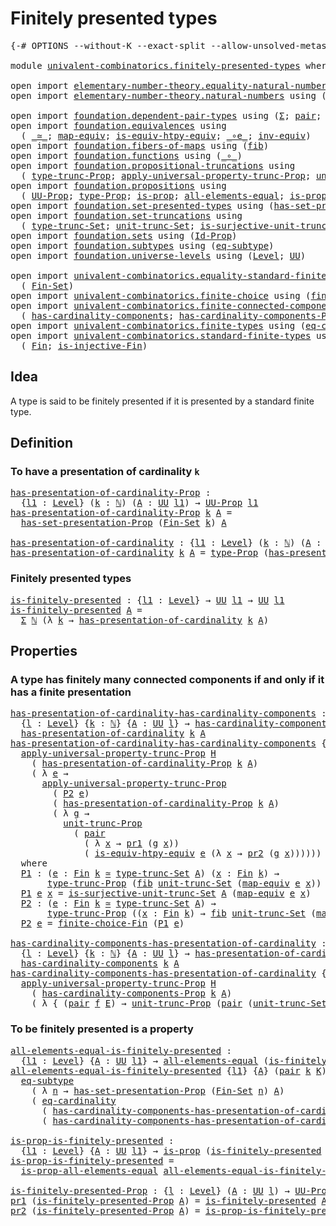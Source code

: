 # Finitely presented types

<pre class="Agda"><a id="37" class="Symbol">{-#</a> <a id="41" class="Keyword">OPTIONS</a> <a id="49" class="Pragma">--without-K</a> <a id="61" class="Pragma">--exact-split</a> <a id="75" class="Pragma">--allow-unsolved-metas</a> <a id="98" class="Symbol">#-}</a>

<a id="103" class="Keyword">module</a> <a id="110" href="univalent-combinatorics.finitely-presented-types.html" class="Module">univalent-combinatorics.finitely-presented-types</a> <a id="159" class="Keyword">where</a>

<a id="166" class="Keyword">open</a> <a id="171" class="Keyword">import</a> <a id="178" href="elementary-number-theory.equality-natural-numbers.html" class="Module">elementary-number-theory.equality-natural-numbers</a> <a id="228" class="Keyword">using</a> <a id="234" class="Symbol">(</a><a id="235" href="elementary-number-theory.equality-natural-numbers.html#2296" class="Function">ℕ-Set</a><a id="240" class="Symbol">)</a>
<a id="242" class="Keyword">open</a> <a id="247" class="Keyword">import</a> <a id="254" href="elementary-number-theory.natural-numbers.html" class="Module">elementary-number-theory.natural-numbers</a> <a id="295" class="Keyword">using</a> <a id="301" class="Symbol">(</a><a id="302" href="elementary-number-theory.natural-numbers.html#1444" class="Datatype">ℕ</a><a id="303" class="Symbol">)</a>

<a id="306" class="Keyword">open</a> <a id="311" class="Keyword">import</a> <a id="318" href="foundation.dependent-pair-types.html" class="Module">foundation.dependent-pair-types</a> <a id="350" class="Keyword">using</a> <a id="356" class="Symbol">(</a><a id="357" href="foundation-core.dependent-pair-types.html#502" class="Record">Σ</a><a id="358" class="Symbol">;</a> <a id="360" href="foundation-core.dependent-pair-types.html#575" class="InductiveConstructor">pair</a><a id="364" class="Symbol">;</a> <a id="366" href="foundation-core.dependent-pair-types.html#592" class="Field">pr1</a><a id="369" class="Symbol">;</a> <a id="371" href="foundation-core.dependent-pair-types.html#604" class="Field">pr2</a><a id="374" class="Symbol">)</a>
<a id="376" class="Keyword">open</a> <a id="381" class="Keyword">import</a> <a id="388" href="foundation.equivalences.html" class="Module">foundation.equivalences</a> <a id="412" class="Keyword">using</a>
  <a id="420" class="Symbol">(</a> <a id="422" href="foundation-core.equivalences.html#1607" class="Function Operator">_≃_</a><a id="425" class="Symbol">;</a> <a id="427" href="foundation-core.equivalences.html#1807" class="Function">map-equiv</a><a id="436" class="Symbol">;</a> <a id="438" href="foundation-core.equivalences.html#10576" class="Function">is-equiv-htpy-equiv</a><a id="457" class="Symbol">;</a> <a id="459" href="foundation-core.equivalences.html#7843" class="Function Operator">_∘e_</a><a id="463" class="Symbol">;</a> <a id="465" href="foundation-core.equivalences.html#5707" class="Function">inv-equiv</a><a id="474" class="Symbol">)</a>
<a id="476" class="Keyword">open</a> <a id="481" class="Keyword">import</a> <a id="488" href="foundation.fibers-of-maps.html" class="Module">foundation.fibers-of-maps</a> <a id="514" class="Keyword">using</a> <a id="520" class="Symbol">(</a><a id="521" href="foundation-core.fibers-of-maps.html#928" class="Function">fib</a><a id="524" class="Symbol">)</a>
<a id="526" class="Keyword">open</a> <a id="531" class="Keyword">import</a> <a id="538" href="foundation.functions.html" class="Module">foundation.functions</a> <a id="559" class="Keyword">using</a> <a id="565" class="Symbol">(</a><a id="566" href="foundation-core.functions.html#407" class="Function Operator">_∘_</a><a id="569" class="Symbol">)</a>
<a id="571" class="Keyword">open</a> <a id="576" class="Keyword">import</a> <a id="583" href="foundation.propositional-truncations.html" class="Module">foundation.propositional-truncations</a> <a id="620" class="Keyword">using</a>
  <a id="628" class="Symbol">(</a> <a id="630" href="foundation.propositional-truncations.html#1701" class="Postulate">type-trunc-Prop</a><a id="645" class="Symbol">;</a> <a id="647" href="foundation.propositional-truncations.html#5148" class="Function">apply-universal-property-trunc-Prop</a><a id="682" class="Symbol">;</a> <a id="684" href="foundation.propositional-truncations.html#1756" class="Postulate">unit-trunc-Prop</a><a id="699" class="Symbol">)</a>
<a id="701" class="Keyword">open</a> <a id="706" class="Keyword">import</a> <a id="713" href="foundation.propositions.html" class="Module">foundation.propositions</a> <a id="737" class="Keyword">using</a>
  <a id="745" class="Symbol">(</a> <a id="747" href="foundation-core.propositions.html#1322" class="Function">UU-Prop</a><a id="754" class="Symbol">;</a> <a id="756" href="foundation-core.propositions.html#1424" class="Function">type-Prop</a><a id="765" class="Symbol">;</a> <a id="767" href="foundation-core.propositions.html#1246" class="Function">is-prop</a><a id="774" class="Symbol">;</a> <a id="776" href="foundation-core.propositions.html#2135" class="Function">all-elements-equal</a><a id="794" class="Symbol">;</a> <a id="796" href="foundation-core.propositions.html#2335" class="Function">is-prop-all-elements-equal</a><a id="822" class="Symbol">)</a>
<a id="824" class="Keyword">open</a> <a id="829" class="Keyword">import</a> <a id="836" href="foundation.set-presented-types.html" class="Module">foundation.set-presented-types</a> <a id="867" class="Keyword">using</a> <a id="873" class="Symbol">(</a><a id="874" href="foundation.set-presented-types.html#693" class="Function">has-set-presentation-Prop</a><a id="899" class="Symbol">)</a>
<a id="901" class="Keyword">open</a> <a id="906" class="Keyword">import</a> <a id="913" href="foundation.set-truncations.html" class="Module">foundation.set-truncations</a> <a id="940" class="Keyword">using</a>
  <a id="948" class="Symbol">(</a> <a id="950" href="foundation.set-truncations.html#3386" class="Postulate">type-trunc-Set</a><a id="964" class="Symbol">;</a> <a id="966" href="foundation.set-truncations.html#3650" class="Postulate">unit-trunc-Set</a><a id="980" class="Symbol">;</a> <a id="982" href="foundation.set-truncations.html#7459" class="Function">is-surjective-unit-trunc-Set</a><a id="1010" class="Symbol">)</a>
<a id="1012" class="Keyword">open</a> <a id="1017" class="Keyword">import</a> <a id="1024" href="foundation.sets.html" class="Module">foundation.sets</a> <a id="1040" class="Keyword">using</a> <a id="1046" class="Symbol">(</a><a id="1047" href="foundation-core.sets.html#1407" class="Function">Id-Prop</a><a id="1054" class="Symbol">)</a>
<a id="1056" class="Keyword">open</a> <a id="1061" class="Keyword">import</a> <a id="1068" href="foundation.subtypes.html" class="Module">foundation.subtypes</a> <a id="1088" class="Keyword">using</a> <a id="1094" class="Symbol">(</a><a id="1095" href="foundation-core.subtypes.html#2633" class="Function">eq-subtype</a><a id="1105" class="Symbol">)</a>
<a id="1107" class="Keyword">open</a> <a id="1112" class="Keyword">import</a> <a id="1119" href="foundation.universe-levels.html" class="Module">foundation.universe-levels</a> <a id="1146" class="Keyword">using</a> <a id="1152" class="Symbol">(</a><a id="1153" href="Agda.Primitive.html#597" class="Postulate">Level</a><a id="1158" class="Symbol">;</a> <a id="1160" href="foundation-core.universe-levels.html#222" class="Primitive">UU</a><a id="1162" class="Symbol">)</a>

<a id="1165" class="Keyword">open</a> <a id="1170" class="Keyword">import</a> <a id="1177" href="univalent-combinatorics.equality-standard-finite-types.html" class="Module">univalent-combinatorics.equality-standard-finite-types</a> <a id="1232" class="Keyword">using</a>
  <a id="1240" class="Symbol">(</a> <a id="1242" href="univalent-combinatorics.equality-standard-finite-types.html#3668" class="Function">Fin-Set</a><a id="1249" class="Symbol">)</a>
<a id="1251" class="Keyword">open</a> <a id="1256" class="Keyword">import</a> <a id="1263" href="univalent-combinatorics.finite-choice.html" class="Module">univalent-combinatorics.finite-choice</a> <a id="1301" class="Keyword">using</a> <a id="1307" class="Symbol">(</a><a id="1308" href="univalent-combinatorics.finite-choice.html#2522" class="Function">finite-choice-Fin</a><a id="1325" class="Symbol">)</a>
<a id="1327" class="Keyword">open</a> <a id="1332" class="Keyword">import</a> <a id="1339" href="univalent-combinatorics.finite-connected-components.html" class="Module">univalent-combinatorics.finite-connected-components</a> <a id="1391" class="Keyword">using</a>
  <a id="1399" class="Symbol">(</a> <a id="1401" href="univalent-combinatorics.finite-connected-components.html#1083" class="Function">has-cardinality-components</a><a id="1427" class="Symbol">;</a> <a id="1429" href="univalent-combinatorics.finite-connected-components.html#927" class="Function">has-cardinality-components-Prop</a><a id="1460" class="Symbol">)</a>
<a id="1462" class="Keyword">open</a> <a id="1467" class="Keyword">import</a> <a id="1474" href="univalent-combinatorics.finite-types.html" class="Module">univalent-combinatorics.finite-types</a> <a id="1511" class="Keyword">using</a> <a id="1517" class="Symbol">(</a><a id="1518" href="univalent-combinatorics.finite-types.html#13252" class="Function">eq-cardinality</a><a id="1532" class="Symbol">)</a>
<a id="1534" class="Keyword">open</a> <a id="1539" class="Keyword">import</a> <a id="1546" href="univalent-combinatorics.standard-finite-types.html" class="Module">univalent-combinatorics.standard-finite-types</a> <a id="1592" class="Keyword">using</a>
  <a id="1600" class="Symbol">(</a> <a id="1602" href="univalent-combinatorics.standard-finite-types.html#2072" class="Function">Fin</a><a id="1605" class="Symbol">;</a> <a id="1607" href="univalent-combinatorics.standard-finite-types.html#12636" class="Function">is-injective-Fin</a><a id="1623" class="Symbol">)</a>
</pre>
## Idea

A type is said to be finitely presented if it is presented by a standard finite type.

## Definition

### To have a presentation of cardinality `k`

<pre class="Agda"><a id="has-presentation-of-cardinality-Prop"></a><a id="1796" href="univalent-combinatorics.finitely-presented-types.html#1796" class="Function">has-presentation-of-cardinality-Prop</a> <a id="1833" class="Symbol">:</a>
  <a id="1837" class="Symbol">{</a><a id="1838" href="univalent-combinatorics.finitely-presented-types.html#1838" class="Bound">l1</a> <a id="1841" class="Symbol">:</a> <a id="1843" href="Agda.Primitive.html#597" class="Postulate">Level</a><a id="1848" class="Symbol">}</a> <a id="1850" class="Symbol">(</a><a id="1851" href="univalent-combinatorics.finitely-presented-types.html#1851" class="Bound">k</a> <a id="1853" class="Symbol">:</a> <a id="1855" href="elementary-number-theory.natural-numbers.html#1444" class="Datatype">ℕ</a><a id="1856" class="Symbol">)</a> <a id="1858" class="Symbol">(</a><a id="1859" href="univalent-combinatorics.finitely-presented-types.html#1859" class="Bound">A</a> <a id="1861" class="Symbol">:</a> <a id="1863" href="foundation-core.universe-levels.html#222" class="Primitive">UU</a> <a id="1866" href="univalent-combinatorics.finitely-presented-types.html#1838" class="Bound">l1</a><a id="1868" class="Symbol">)</a> <a id="1870" class="Symbol">→</a> <a id="1872" href="foundation-core.propositions.html#1322" class="Function">UU-Prop</a> <a id="1880" href="univalent-combinatorics.finitely-presented-types.html#1838" class="Bound">l1</a>
<a id="1883" href="univalent-combinatorics.finitely-presented-types.html#1796" class="Function">has-presentation-of-cardinality-Prop</a> <a id="1920" href="univalent-combinatorics.finitely-presented-types.html#1920" class="Bound">k</a> <a id="1922" href="univalent-combinatorics.finitely-presented-types.html#1922" class="Bound">A</a> <a id="1924" class="Symbol">=</a>
  <a id="1928" href="foundation.set-presented-types.html#693" class="Function">has-set-presentation-Prop</a> <a id="1954" class="Symbol">(</a><a id="1955" href="univalent-combinatorics.equality-standard-finite-types.html#3668" class="Function">Fin-Set</a> <a id="1963" href="univalent-combinatorics.finitely-presented-types.html#1920" class="Bound">k</a><a id="1964" class="Symbol">)</a> <a id="1966" href="univalent-combinatorics.finitely-presented-types.html#1922" class="Bound">A</a>

<a id="has-presentation-of-cardinality"></a><a id="1969" href="univalent-combinatorics.finitely-presented-types.html#1969" class="Function">has-presentation-of-cardinality</a> <a id="2001" class="Symbol">:</a> <a id="2003" class="Symbol">{</a><a id="2004" href="univalent-combinatorics.finitely-presented-types.html#2004" class="Bound">l1</a> <a id="2007" class="Symbol">:</a> <a id="2009" href="Agda.Primitive.html#597" class="Postulate">Level</a><a id="2014" class="Symbol">}</a> <a id="2016" class="Symbol">(</a><a id="2017" href="univalent-combinatorics.finitely-presented-types.html#2017" class="Bound">k</a> <a id="2019" class="Symbol">:</a> <a id="2021" href="elementary-number-theory.natural-numbers.html#1444" class="Datatype">ℕ</a><a id="2022" class="Symbol">)</a> <a id="2024" class="Symbol">(</a><a id="2025" href="univalent-combinatorics.finitely-presented-types.html#2025" class="Bound">A</a> <a id="2027" class="Symbol">:</a> <a id="2029" href="foundation-core.universe-levels.html#222" class="Primitive">UU</a> <a id="2032" href="univalent-combinatorics.finitely-presented-types.html#2004" class="Bound">l1</a><a id="2034" class="Symbol">)</a> <a id="2036" class="Symbol">→</a> <a id="2038" href="foundation-core.universe-levels.html#222" class="Primitive">UU</a> <a id="2041" href="univalent-combinatorics.finitely-presented-types.html#2004" class="Bound">l1</a>
<a id="2044" href="univalent-combinatorics.finitely-presented-types.html#1969" class="Function">has-presentation-of-cardinality</a> <a id="2076" href="univalent-combinatorics.finitely-presented-types.html#2076" class="Bound">k</a> <a id="2078" href="univalent-combinatorics.finitely-presented-types.html#2078" class="Bound">A</a> <a id="2080" class="Symbol">=</a> <a id="2082" href="foundation-core.propositions.html#1424" class="Function">type-Prop</a> <a id="2092" class="Symbol">(</a><a id="2093" href="univalent-combinatorics.finitely-presented-types.html#1796" class="Function">has-presentation-of-cardinality-Prop</a> <a id="2130" href="univalent-combinatorics.finitely-presented-types.html#2076" class="Bound">k</a> <a id="2132" href="univalent-combinatorics.finitely-presented-types.html#2078" class="Bound">A</a><a id="2133" class="Symbol">)</a>
</pre>
### Finitely presented types

<pre class="Agda"><a id="is-finitely-presented"></a><a id="2178" href="univalent-combinatorics.finitely-presented-types.html#2178" class="Function">is-finitely-presented</a> <a id="2200" class="Symbol">:</a> <a id="2202" class="Symbol">{</a><a id="2203" href="univalent-combinatorics.finitely-presented-types.html#2203" class="Bound">l1</a> <a id="2206" class="Symbol">:</a> <a id="2208" href="Agda.Primitive.html#597" class="Postulate">Level</a><a id="2213" class="Symbol">}</a> <a id="2215" class="Symbol">→</a> <a id="2217" href="foundation-core.universe-levels.html#222" class="Primitive">UU</a> <a id="2220" href="univalent-combinatorics.finitely-presented-types.html#2203" class="Bound">l1</a> <a id="2223" class="Symbol">→</a> <a id="2225" href="foundation-core.universe-levels.html#222" class="Primitive">UU</a> <a id="2228" href="univalent-combinatorics.finitely-presented-types.html#2203" class="Bound">l1</a>
<a id="2231" href="univalent-combinatorics.finitely-presented-types.html#2178" class="Function">is-finitely-presented</a> <a id="2253" href="univalent-combinatorics.finitely-presented-types.html#2253" class="Bound">A</a> <a id="2255" class="Symbol">=</a>
  <a id="2259" href="foundation-core.dependent-pair-types.html#502" class="Record">Σ</a> <a id="2261" href="elementary-number-theory.natural-numbers.html#1444" class="Datatype">ℕ</a> <a id="2263" class="Symbol">(λ</a> <a id="2266" href="univalent-combinatorics.finitely-presented-types.html#2266" class="Bound">k</a> <a id="2268" class="Symbol">→</a> <a id="2270" href="univalent-combinatorics.finitely-presented-types.html#1969" class="Function">has-presentation-of-cardinality</a> <a id="2302" href="univalent-combinatorics.finitely-presented-types.html#2266" class="Bound">k</a> <a id="2304" href="univalent-combinatorics.finitely-presented-types.html#2253" class="Bound">A</a><a id="2305" class="Symbol">)</a>
</pre>
## Properties

### A type has finitely many connected components if and only if it has a finite presentation

<pre class="Agda"><a id="has-presentation-of-cardinality-has-cardinality-components"></a><a id="2430" href="univalent-combinatorics.finitely-presented-types.html#2430" class="Function">has-presentation-of-cardinality-has-cardinality-components</a> <a id="2489" class="Symbol">:</a>
  <a id="2493" class="Symbol">{</a><a id="2494" href="univalent-combinatorics.finitely-presented-types.html#2494" class="Bound">l</a> <a id="2496" class="Symbol">:</a> <a id="2498" href="Agda.Primitive.html#597" class="Postulate">Level</a><a id="2503" class="Symbol">}</a> <a id="2505" class="Symbol">{</a><a id="2506" href="univalent-combinatorics.finitely-presented-types.html#2506" class="Bound">k</a> <a id="2508" class="Symbol">:</a> <a id="2510" href="elementary-number-theory.natural-numbers.html#1444" class="Datatype">ℕ</a><a id="2511" class="Symbol">}</a> <a id="2513" class="Symbol">{</a><a id="2514" href="univalent-combinatorics.finitely-presented-types.html#2514" class="Bound">A</a> <a id="2516" class="Symbol">:</a> <a id="2518" href="foundation-core.universe-levels.html#222" class="Primitive">UU</a> <a id="2521" href="univalent-combinatorics.finitely-presented-types.html#2494" class="Bound">l</a><a id="2522" class="Symbol">}</a> <a id="2524" class="Symbol">→</a> <a id="2526" href="univalent-combinatorics.finite-connected-components.html#1083" class="Function">has-cardinality-components</a> <a id="2553" href="univalent-combinatorics.finitely-presented-types.html#2506" class="Bound">k</a> <a id="2555" href="univalent-combinatorics.finitely-presented-types.html#2514" class="Bound">A</a> <a id="2557" class="Symbol">→</a>
  <a id="2561" href="univalent-combinatorics.finitely-presented-types.html#1969" class="Function">has-presentation-of-cardinality</a> <a id="2593" href="univalent-combinatorics.finitely-presented-types.html#2506" class="Bound">k</a> <a id="2595" href="univalent-combinatorics.finitely-presented-types.html#2514" class="Bound">A</a>
<a id="2597" href="univalent-combinatorics.finitely-presented-types.html#2430" class="Function">has-presentation-of-cardinality-has-cardinality-components</a> <a id="2656" class="Symbol">{</a><a id="2657" href="univalent-combinatorics.finitely-presented-types.html#2657" class="Bound">l</a><a id="2658" class="Symbol">}</a> <a id="2660" class="Symbol">{</a><a id="2661" href="univalent-combinatorics.finitely-presented-types.html#2661" class="Bound">k</a><a id="2662" class="Symbol">}</a> <a id="2664" class="Symbol">{</a><a id="2665" href="univalent-combinatorics.finitely-presented-types.html#2665" class="Bound">A</a><a id="2666" class="Symbol">}</a> <a id="2668" href="univalent-combinatorics.finitely-presented-types.html#2668" class="Bound">H</a> <a id="2670" class="Symbol">=</a>
  <a id="2674" href="foundation.propositional-truncations.html#5148" class="Function">apply-universal-property-trunc-Prop</a> <a id="2710" href="univalent-combinatorics.finitely-presented-types.html#2668" class="Bound">H</a>
    <a id="2716" class="Symbol">(</a> <a id="2718" href="univalent-combinatorics.finitely-presented-types.html#1796" class="Function">has-presentation-of-cardinality-Prop</a> <a id="2755" href="univalent-combinatorics.finitely-presented-types.html#2661" class="Bound">k</a> <a id="2757" href="univalent-combinatorics.finitely-presented-types.html#2665" class="Bound">A</a><a id="2758" class="Symbol">)</a>
    <a id="2764" class="Symbol">(</a> <a id="2766" class="Symbol">λ</a> <a id="2768" href="univalent-combinatorics.finitely-presented-types.html#2768" class="Bound">e</a> <a id="2770" class="Symbol">→</a>
      <a id="2778" href="foundation.propositional-truncations.html#5148" class="Function">apply-universal-property-trunc-Prop</a>
        <a id="2822" class="Symbol">(</a> <a id="2824" href="univalent-combinatorics.finitely-presented-types.html#3216" class="Function">P2</a> <a id="2827" href="univalent-combinatorics.finitely-presented-types.html#2768" class="Bound">e</a><a id="2828" class="Symbol">)</a>
        <a id="2838" class="Symbol">(</a> <a id="2840" href="univalent-combinatorics.finitely-presented-types.html#1796" class="Function">has-presentation-of-cardinality-Prop</a> <a id="2877" href="univalent-combinatorics.finitely-presented-types.html#2661" class="Bound">k</a> <a id="2879" href="univalent-combinatorics.finitely-presented-types.html#2665" class="Bound">A</a><a id="2880" class="Symbol">)</a>
        <a id="2890" class="Symbol">(</a> <a id="2892" class="Symbol">λ</a> <a id="2894" href="univalent-combinatorics.finitely-presented-types.html#2894" class="Bound">g</a> <a id="2896" class="Symbol">→</a>
          <a id="2908" href="foundation.propositional-truncations.html#1756" class="Postulate">unit-trunc-Prop</a>
            <a id="2936" class="Symbol">(</a> <a id="2938" href="foundation-core.dependent-pair-types.html#575" class="InductiveConstructor">pair</a>
              <a id="2957" class="Symbol">(</a> <a id="2959" class="Symbol">λ</a> <a id="2961" href="univalent-combinatorics.finitely-presented-types.html#2961" class="Bound">x</a> <a id="2963" class="Symbol">→</a> <a id="2965" href="foundation-core.dependent-pair-types.html#592" class="Field">pr1</a> <a id="2969" class="Symbol">(</a><a id="2970" href="univalent-combinatorics.finitely-presented-types.html#2894" class="Bound">g</a> <a id="2972" href="univalent-combinatorics.finitely-presented-types.html#2961" class="Bound">x</a><a id="2973" class="Symbol">))</a>
              <a id="2990" class="Symbol">(</a> <a id="2992" href="foundation-core.equivalences.html#10576" class="Function">is-equiv-htpy-equiv</a> <a id="3012" href="univalent-combinatorics.finitely-presented-types.html#2768" class="Bound">e</a> <a id="3014" class="Symbol">(λ</a> <a id="3017" href="univalent-combinatorics.finitely-presented-types.html#3017" class="Bound">x</a> <a id="3019" class="Symbol">→</a> <a id="3021" href="foundation-core.dependent-pair-types.html#604" class="Field">pr2</a> <a id="3025" class="Symbol">(</a><a id="3026" href="univalent-combinatorics.finitely-presented-types.html#2894" class="Bound">g</a> <a id="3028" href="univalent-combinatorics.finitely-presented-types.html#3017" class="Bound">x</a><a id="3029" class="Symbol">))))))</a>
  <a id="3038" class="Keyword">where</a>
  <a id="3046" href="univalent-combinatorics.finitely-presented-types.html#3046" class="Function">P1</a> <a id="3049" class="Symbol">:</a> <a id="3051" class="Symbol">(</a><a id="3052" href="univalent-combinatorics.finitely-presented-types.html#3052" class="Bound">e</a> <a id="3054" class="Symbol">:</a> <a id="3056" href="univalent-combinatorics.standard-finite-types.html#2072" class="Function">Fin</a> <a id="3060" href="univalent-combinatorics.finitely-presented-types.html#2661" class="Bound">k</a> <a id="3062" href="foundation-core.equivalences.html#1607" class="Function Operator">≃</a> <a id="3064" href="foundation.set-truncations.html#3386" class="Postulate">type-trunc-Set</a> <a id="3079" href="univalent-combinatorics.finitely-presented-types.html#2665" class="Bound">A</a><a id="3080" class="Symbol">)</a> <a id="3082" class="Symbol">(</a><a id="3083" href="univalent-combinatorics.finitely-presented-types.html#3083" class="Bound">x</a> <a id="3085" class="Symbol">:</a> <a id="3087" href="univalent-combinatorics.standard-finite-types.html#2072" class="Function">Fin</a> <a id="3091" href="univalent-combinatorics.finitely-presented-types.html#2661" class="Bound">k</a><a id="3092" class="Symbol">)</a> <a id="3094" class="Symbol">→</a>
       <a id="3103" href="foundation.propositional-truncations.html#1701" class="Postulate">type-trunc-Prop</a> <a id="3119" class="Symbol">(</a><a id="3120" href="foundation-core.fibers-of-maps.html#928" class="Function">fib</a> <a id="3124" href="foundation.set-truncations.html#3650" class="Postulate">unit-trunc-Set</a> <a id="3139" class="Symbol">(</a><a id="3140" href="foundation-core.equivalences.html#1807" class="Function">map-equiv</a> <a id="3150" href="univalent-combinatorics.finitely-presented-types.html#3052" class="Bound">e</a> <a id="3152" href="univalent-combinatorics.finitely-presented-types.html#3083" class="Bound">x</a><a id="3153" class="Symbol">))</a>
  <a id="3158" href="univalent-combinatorics.finitely-presented-types.html#3046" class="Function">P1</a> <a id="3161" href="univalent-combinatorics.finitely-presented-types.html#3161" class="Bound">e</a> <a id="3163" href="univalent-combinatorics.finitely-presented-types.html#3163" class="Bound">x</a> <a id="3165" class="Symbol">=</a> <a id="3167" href="foundation.set-truncations.html#7459" class="Function">is-surjective-unit-trunc-Set</a> <a id="3196" href="univalent-combinatorics.finitely-presented-types.html#2665" class="Bound">A</a> <a id="3198" class="Symbol">(</a><a id="3199" href="foundation-core.equivalences.html#1807" class="Function">map-equiv</a> <a id="3209" href="univalent-combinatorics.finitely-presented-types.html#3161" class="Bound">e</a> <a id="3211" href="univalent-combinatorics.finitely-presented-types.html#3163" class="Bound">x</a><a id="3212" class="Symbol">)</a>
  <a id="3216" href="univalent-combinatorics.finitely-presented-types.html#3216" class="Function">P2</a> <a id="3219" class="Symbol">:</a> <a id="3221" class="Symbol">(</a><a id="3222" href="univalent-combinatorics.finitely-presented-types.html#3222" class="Bound">e</a> <a id="3224" class="Symbol">:</a> <a id="3226" href="univalent-combinatorics.standard-finite-types.html#2072" class="Function">Fin</a> <a id="3230" href="univalent-combinatorics.finitely-presented-types.html#2661" class="Bound">k</a> <a id="3232" href="foundation-core.equivalences.html#1607" class="Function Operator">≃</a> <a id="3234" href="foundation.set-truncations.html#3386" class="Postulate">type-trunc-Set</a> <a id="3249" href="univalent-combinatorics.finitely-presented-types.html#2665" class="Bound">A</a><a id="3250" class="Symbol">)</a> <a id="3252" class="Symbol">→</a>
       <a id="3261" href="foundation.propositional-truncations.html#1701" class="Postulate">type-trunc-Prop</a> <a id="3277" class="Symbol">((</a><a id="3279" href="univalent-combinatorics.finitely-presented-types.html#3279" class="Bound">x</a> <a id="3281" class="Symbol">:</a> <a id="3283" href="univalent-combinatorics.standard-finite-types.html#2072" class="Function">Fin</a> <a id="3287" href="univalent-combinatorics.finitely-presented-types.html#2661" class="Bound">k</a><a id="3288" class="Symbol">)</a> <a id="3290" class="Symbol">→</a> <a id="3292" href="foundation-core.fibers-of-maps.html#928" class="Function">fib</a> <a id="3296" href="foundation.set-truncations.html#3650" class="Postulate">unit-trunc-Set</a> <a id="3311" class="Symbol">(</a><a id="3312" href="foundation-core.equivalences.html#1807" class="Function">map-equiv</a> <a id="3322" href="univalent-combinatorics.finitely-presented-types.html#3222" class="Bound">e</a> <a id="3324" href="univalent-combinatorics.finitely-presented-types.html#3279" class="Bound">x</a><a id="3325" class="Symbol">))</a>
  <a id="3330" href="univalent-combinatorics.finitely-presented-types.html#3216" class="Function">P2</a> <a id="3333" href="univalent-combinatorics.finitely-presented-types.html#3333" class="Bound">e</a> <a id="3335" class="Symbol">=</a> <a id="3337" href="univalent-combinatorics.finite-choice.html#2522" class="Function">finite-choice-Fin</a> <a id="3355" class="Symbol">(</a><a id="3356" href="univalent-combinatorics.finitely-presented-types.html#3046" class="Function">P1</a> <a id="3359" href="univalent-combinatorics.finitely-presented-types.html#3333" class="Bound">e</a><a id="3360" class="Symbol">)</a>

<a id="has-cardinality-components-has-presentation-of-cardinality"></a><a id="3363" href="univalent-combinatorics.finitely-presented-types.html#3363" class="Function">has-cardinality-components-has-presentation-of-cardinality</a> <a id="3422" class="Symbol">:</a>
  <a id="3426" class="Symbol">{</a><a id="3427" href="univalent-combinatorics.finitely-presented-types.html#3427" class="Bound">l</a> <a id="3429" class="Symbol">:</a> <a id="3431" href="Agda.Primitive.html#597" class="Postulate">Level</a><a id="3436" class="Symbol">}</a> <a id="3438" class="Symbol">{</a><a id="3439" href="univalent-combinatorics.finitely-presented-types.html#3439" class="Bound">k</a> <a id="3441" class="Symbol">:</a> <a id="3443" href="elementary-number-theory.natural-numbers.html#1444" class="Datatype">ℕ</a><a id="3444" class="Symbol">}</a> <a id="3446" class="Symbol">{</a><a id="3447" href="univalent-combinatorics.finitely-presented-types.html#3447" class="Bound">A</a> <a id="3449" class="Symbol">:</a> <a id="3451" href="foundation-core.universe-levels.html#222" class="Primitive">UU</a> <a id="3454" href="univalent-combinatorics.finitely-presented-types.html#3427" class="Bound">l</a><a id="3455" class="Symbol">}</a> <a id="3457" class="Symbol">→</a> <a id="3459" href="univalent-combinatorics.finitely-presented-types.html#1969" class="Function">has-presentation-of-cardinality</a> <a id="3491" href="univalent-combinatorics.finitely-presented-types.html#3439" class="Bound">k</a> <a id="3493" href="univalent-combinatorics.finitely-presented-types.html#3447" class="Bound">A</a> <a id="3495" class="Symbol">→</a>
  <a id="3499" href="univalent-combinatorics.finite-connected-components.html#1083" class="Function">has-cardinality-components</a> <a id="3526" href="univalent-combinatorics.finitely-presented-types.html#3439" class="Bound">k</a> <a id="3528" href="univalent-combinatorics.finitely-presented-types.html#3447" class="Bound">A</a>
<a id="3530" href="univalent-combinatorics.finitely-presented-types.html#3363" class="Function">has-cardinality-components-has-presentation-of-cardinality</a> <a id="3589" class="Symbol">{</a><a id="3590" href="univalent-combinatorics.finitely-presented-types.html#3590" class="Bound">l</a><a id="3591" class="Symbol">}</a> <a id="3593" class="Symbol">{</a><a id="3594" href="univalent-combinatorics.finitely-presented-types.html#3594" class="Bound">k</a><a id="3595" class="Symbol">}</a> <a id="3597" class="Symbol">{</a><a id="3598" href="univalent-combinatorics.finitely-presented-types.html#3598" class="Bound">A</a><a id="3599" class="Symbol">}</a> <a id="3601" href="univalent-combinatorics.finitely-presented-types.html#3601" class="Bound">H</a> <a id="3603" class="Symbol">=</a>
  <a id="3607" href="foundation.propositional-truncations.html#5148" class="Function">apply-universal-property-trunc-Prop</a> <a id="3643" href="univalent-combinatorics.finitely-presented-types.html#3601" class="Bound">H</a>
    <a id="3649" class="Symbol">(</a> <a id="3651" href="univalent-combinatorics.finite-connected-components.html#927" class="Function">has-cardinality-components-Prop</a> <a id="3683" href="univalent-combinatorics.finitely-presented-types.html#3594" class="Bound">k</a> <a id="3685" href="univalent-combinatorics.finitely-presented-types.html#3598" class="Bound">A</a><a id="3686" class="Symbol">)</a>
    <a id="3692" class="Symbol">(</a> <a id="3694" class="Symbol">λ</a> <a id="3696" class="Symbol">{</a> <a id="3698" class="Symbol">(</a><a id="3699" href="foundation-core.dependent-pair-types.html#575" class="InductiveConstructor">pair</a> <a id="3704" href="univalent-combinatorics.finitely-presented-types.html#3704" class="Bound">f</a> <a id="3706" href="univalent-combinatorics.finitely-presented-types.html#3706" class="Bound">E</a><a id="3707" class="Symbol">)</a> <a id="3709" class="Symbol">→</a> <a id="3711" href="foundation.propositional-truncations.html#1756" class="Postulate">unit-trunc-Prop</a> <a id="3727" class="Symbol">(</a><a id="3728" href="foundation-core.dependent-pair-types.html#575" class="InductiveConstructor">pair</a> <a id="3733" class="Symbol">(</a><a id="3734" href="foundation.set-truncations.html#3650" class="Postulate">unit-trunc-Set</a> <a id="3749" href="foundation-core.functions.html#407" class="Function Operator">∘</a> <a id="3751" href="univalent-combinatorics.finitely-presented-types.html#3704" class="Bound">f</a><a id="3752" class="Symbol">)</a> <a id="3754" href="univalent-combinatorics.finitely-presented-types.html#3706" class="Bound">E</a><a id="3755" class="Symbol">)})</a>
</pre>
### To be finitely presented is a property

<pre class="Agda"><a id="all-elements-equal-is-finitely-presented"></a><a id="3816" href="univalent-combinatorics.finitely-presented-types.html#3816" class="Function">all-elements-equal-is-finitely-presented</a> <a id="3857" class="Symbol">:</a>
  <a id="3861" class="Symbol">{</a><a id="3862" href="univalent-combinatorics.finitely-presented-types.html#3862" class="Bound">l1</a> <a id="3865" class="Symbol">:</a> <a id="3867" href="Agda.Primitive.html#597" class="Postulate">Level</a><a id="3872" class="Symbol">}</a> <a id="3874" class="Symbol">{</a><a id="3875" href="univalent-combinatorics.finitely-presented-types.html#3875" class="Bound">A</a> <a id="3877" class="Symbol">:</a> <a id="3879" href="foundation-core.universe-levels.html#222" class="Primitive">UU</a> <a id="3882" href="univalent-combinatorics.finitely-presented-types.html#3862" class="Bound">l1</a><a id="3884" class="Symbol">}</a> <a id="3886" class="Symbol">→</a> <a id="3888" href="foundation-core.propositions.html#2135" class="Function">all-elements-equal</a> <a id="3907" class="Symbol">(</a><a id="3908" href="univalent-combinatorics.finitely-presented-types.html#2178" class="Function">is-finitely-presented</a> <a id="3930" href="univalent-combinatorics.finitely-presented-types.html#3875" class="Bound">A</a><a id="3931" class="Symbol">)</a>
<a id="3933" href="univalent-combinatorics.finitely-presented-types.html#3816" class="Function">all-elements-equal-is-finitely-presented</a> <a id="3974" class="Symbol">{</a><a id="3975" href="univalent-combinatorics.finitely-presented-types.html#3975" class="Bound">l1</a><a id="3977" class="Symbol">}</a> <a id="3979" class="Symbol">{</a><a id="3980" href="univalent-combinatorics.finitely-presented-types.html#3980" class="Bound">A</a><a id="3981" class="Symbol">}</a> <a id="3983" class="Symbol">(</a><a id="3984" href="foundation-core.dependent-pair-types.html#575" class="InductiveConstructor">pair</a> <a id="3989" href="univalent-combinatorics.finitely-presented-types.html#3989" class="Bound">k</a> <a id="3991" href="univalent-combinatorics.finitely-presented-types.html#3991" class="Bound">K</a><a id="3992" class="Symbol">)</a> <a id="3994" class="Symbol">(</a><a id="3995" href="foundation-core.dependent-pair-types.html#575" class="InductiveConstructor">pair</a> <a id="4000" href="univalent-combinatorics.finitely-presented-types.html#4000" class="Bound">l</a> <a id="4002" href="univalent-combinatorics.finitely-presented-types.html#4002" class="Bound">L</a><a id="4003" class="Symbol">)</a> <a id="4005" class="Symbol">=</a>
  <a id="4009" href="foundation-core.subtypes.html#2633" class="Function">eq-subtype</a>
    <a id="4024" class="Symbol">(</a> <a id="4026" class="Symbol">λ</a> <a id="4028" href="univalent-combinatorics.finitely-presented-types.html#4028" class="Bound">n</a> <a id="4030" class="Symbol">→</a> <a id="4032" href="foundation.set-presented-types.html#693" class="Function">has-set-presentation-Prop</a> <a id="4058" class="Symbol">(</a><a id="4059" href="univalent-combinatorics.equality-standard-finite-types.html#3668" class="Function">Fin-Set</a> <a id="4067" href="univalent-combinatorics.finitely-presented-types.html#4028" class="Bound">n</a><a id="4068" class="Symbol">)</a> <a id="4070" href="univalent-combinatorics.finitely-presented-types.html#3980" class="Bound">A</a><a id="4071" class="Symbol">)</a>
    <a id="4077" class="Symbol">(</a> <a id="4079" href="univalent-combinatorics.finite-types.html#13252" class="Function">eq-cardinality</a>
      <a id="4100" class="Symbol">(</a> <a id="4102" href="univalent-combinatorics.finitely-presented-types.html#3363" class="Function">has-cardinality-components-has-presentation-of-cardinality</a> <a id="4161" href="univalent-combinatorics.finitely-presented-types.html#3991" class="Bound">K</a><a id="4162" class="Symbol">)</a>
      <a id="4170" class="Symbol">(</a> <a id="4172" href="univalent-combinatorics.finitely-presented-types.html#3363" class="Function">has-cardinality-components-has-presentation-of-cardinality</a> <a id="4231" href="univalent-combinatorics.finitely-presented-types.html#4002" class="Bound">L</a><a id="4232" class="Symbol">))</a>

<a id="is-prop-is-finitely-presented"></a><a id="4236" href="univalent-combinatorics.finitely-presented-types.html#4236" class="Function">is-prop-is-finitely-presented</a> <a id="4266" class="Symbol">:</a>
  <a id="4270" class="Symbol">{</a><a id="4271" href="univalent-combinatorics.finitely-presented-types.html#4271" class="Bound">l1</a> <a id="4274" class="Symbol">:</a> <a id="4276" href="Agda.Primitive.html#597" class="Postulate">Level</a><a id="4281" class="Symbol">}</a> <a id="4283" class="Symbol">{</a><a id="4284" href="univalent-combinatorics.finitely-presented-types.html#4284" class="Bound">A</a> <a id="4286" class="Symbol">:</a> <a id="4288" href="foundation-core.universe-levels.html#222" class="Primitive">UU</a> <a id="4291" href="univalent-combinatorics.finitely-presented-types.html#4271" class="Bound">l1</a><a id="4293" class="Symbol">}</a> <a id="4295" class="Symbol">→</a> <a id="4297" href="foundation-core.propositions.html#1246" class="Function">is-prop</a> <a id="4305" class="Symbol">(</a><a id="4306" href="univalent-combinatorics.finitely-presented-types.html#2178" class="Function">is-finitely-presented</a> <a id="4328" href="univalent-combinatorics.finitely-presented-types.html#4284" class="Bound">A</a><a id="4329" class="Symbol">)</a>
<a id="4331" href="univalent-combinatorics.finitely-presented-types.html#4236" class="Function">is-prop-is-finitely-presented</a> <a id="4361" class="Symbol">=</a>
  <a id="4365" href="foundation-core.propositions.html#2335" class="Function">is-prop-all-elements-equal</a> <a id="4392" href="univalent-combinatorics.finitely-presented-types.html#3816" class="Function">all-elements-equal-is-finitely-presented</a>

<a id="is-finitely-presented-Prop"></a><a id="4434" href="univalent-combinatorics.finitely-presented-types.html#4434" class="Function">is-finitely-presented-Prop</a> <a id="4461" class="Symbol">:</a> <a id="4463" class="Symbol">{</a><a id="4464" href="univalent-combinatorics.finitely-presented-types.html#4464" class="Bound">l</a> <a id="4466" class="Symbol">:</a> <a id="4468" href="Agda.Primitive.html#597" class="Postulate">Level</a><a id="4473" class="Symbol">}</a> <a id="4475" class="Symbol">(</a><a id="4476" href="univalent-combinatorics.finitely-presented-types.html#4476" class="Bound">A</a> <a id="4478" class="Symbol">:</a> <a id="4480" href="foundation-core.universe-levels.html#222" class="Primitive">UU</a> <a id="4483" href="univalent-combinatorics.finitely-presented-types.html#4464" class="Bound">l</a><a id="4484" class="Symbol">)</a> <a id="4486" class="Symbol">→</a> <a id="4488" href="foundation-core.propositions.html#1322" class="Function">UU-Prop</a> <a id="4496" href="univalent-combinatorics.finitely-presented-types.html#4464" class="Bound">l</a>
<a id="4498" href="foundation-core.dependent-pair-types.html#592" class="Field">pr1</a> <a id="4502" class="Symbol">(</a><a id="4503" href="univalent-combinatorics.finitely-presented-types.html#4434" class="Function">is-finitely-presented-Prop</a> <a id="4530" href="univalent-combinatorics.finitely-presented-types.html#4530" class="Bound">A</a><a id="4531" class="Symbol">)</a> <a id="4533" class="Symbol">=</a> <a id="4535" href="univalent-combinatorics.finitely-presented-types.html#2178" class="Function">is-finitely-presented</a> <a id="4557" href="univalent-combinatorics.finitely-presented-types.html#4530" class="Bound">A</a>
<a id="4559" href="foundation-core.dependent-pair-types.html#604" class="Field">pr2</a> <a id="4563" class="Symbol">(</a><a id="4564" href="univalent-combinatorics.finitely-presented-types.html#4434" class="Function">is-finitely-presented-Prop</a> <a id="4591" href="univalent-combinatorics.finitely-presented-types.html#4591" class="Bound">A</a><a id="4592" class="Symbol">)</a> <a id="4594" class="Symbol">=</a> <a id="4596" href="univalent-combinatorics.finitely-presented-types.html#4236" class="Function">is-prop-is-finitely-presented</a>
</pre>
